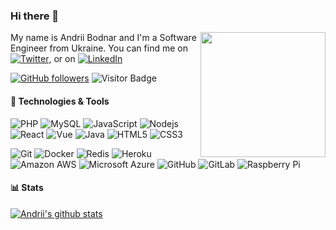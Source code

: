 ### Hi there 👋

[<img align='right' src='https://user-images.githubusercontent.com/5713670/87202985-820dcb80-c2b6-11ea-9f56-7ec461c497c3.gif' width='200"'>](#)


My name is Andrii Bodnar and I'm a Software Engineer from Ukraine. You can find me on [![Twitter][1.2]][1],  or on [![LinkedIn][2.2]][2]

[![GitHub followers](https://img.shields.io/github/followers/andrii-bodnar?label=Follow&style=social)](https://github.com/andrii-bodnar/?tab=follow) ![Visitor Badge](https://visitor-badge.laobi.icu/badge?page_id=andrii-bodnar)

#### 🔧 Technologies & Tools

![PHP](https://img.shields.io/badge/-PHP-black?logo=PHP&cacheSeconds=10000)
![MySQL](https://img.shields.io/badge/-MySQL-black?logo=mysql&cacheSeconds=10000)
![JavaScript](https://img.shields.io/badge/-JavaScript-black?logo=javascript&cacheSeconds=10000)
![Nodejs](https://img.shields.io/badge/-Nodejs-black?logo=Node.js&cacheSeconds=10000)
![React](https://img.shields.io/badge/-React-black?logo=react&cacheSeconds=10000)
![Vue](https://img.shields.io/badge/-Vue-black?logo=Vue.js&cacheSeconds=10000)
![Java](https://img.shields.io/badge/-java-E34A86?logo=java&cacheSeconds=10000)
![HTML5](https://img.shields.io/badge/-HTML5-E34F26?logo=html5&logoColor=white&cacheSeconds=10000)
![CSS3](https://img.shields.io/badge/-CSS3-1572B6?logo=css3&cacheSeconds=10000)

![Git](https://img.shields.io/badge/-Git-black?style=flat-square&logo=git&cacheSeconds=10000)
![Docker](https://img.shields.io/badge/-Docker-black?logo=docker&cacheSeconds=10000)
![Redis](https://img.shields.io/badge/-Redis-black?logo=Redis&cacheSeconds=10000)
![Heroku](https://img.shields.io/badge/-Heroku-430098?logo=heroku&cacheSeconds=10000)
![Amazon AWS](https://img.shields.io/badge/Amazon%20AWS-232F3E?logo=amazon-aws&cacheSeconds=10000)
![Microsoft Azure](https://img.shields.io/badge/Microsoft%20Azure-232F7E?logo=microsoft-azure&cacheSeconds=10000)
![GitHub](https://img.shields.io/badge/-GitHub-181717?logo=github&cacheSeconds=10000)
![GitLab](https://img.shields.io/badge/-GitLab-FCA121?logo=gitlab&cacheSeconds=10000)
![Raspberry Pi](https://img.shields.io/badge/-Raspberry%20Pi-C51A4A?logo=Raspberry-Pi&cacheSeconds=10000)

#### 📊 Stats 

[![Andrii's github stats](https://github-readme-stats.vercel.app/api?username=andrii-bodnar&count_private=true&show_icons=true)](https://github.com/anuraghazra/github-readme-stats)

<!-- icons without padding -->

[1.2]: http://i.imgur.com/wWzX9uB.png (twitter icon without padding)
[2.2]: https://raw.githubusercontent.com/MartinHeinz/MartinHeinz/master/linkedin-3-16.png (LinkedIn icon without padding)


<!-- links to your social media accounts -->

[1]: https://twitter.com/AndriiBodnar1
[2]: https://www.linkedin.com/in/andrii-bodnar-a64416128/
